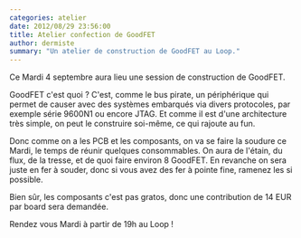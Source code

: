 ```yaml
---
categories: atelier
date: 2012/08/29 23:56:00
title: Atelier confection de GoodFET
author: dermiste
summary: "Un atelier de construction de GoodFET au Loop."
---
```

Ce Mardi 4 septembre aura lieu une session de construction de GoodFET.

GoodFET c'est quoi ? C'est, comme le bus pirate, un périphérique qui permet de
causer avec des systèmes embarqués via divers protocoles, par exemple série
9600N1 ou encore JTAG. Et comme il est d'une architecture très simple, on peut
le construire soi-même, ce qui rajoute au fun.

Donc comme on a les PCB et les composants, on va se faire la soudure ce Mardi,
le temps de réunir quelques consommables. On aura de l'étain, du flux, de la
tresse, et de quoi faire environ 8 GoodFET. En revanche on sera juste en fer à 
souder, donc si vous avez des fer à pointe fine, ramenez les si possible.

Bien sûr, les composants c'est pas gratos, donc une contribution de 14 EUR par
board sera demandée.

Rendez vous Mardi à partir de 19h au Loop !
